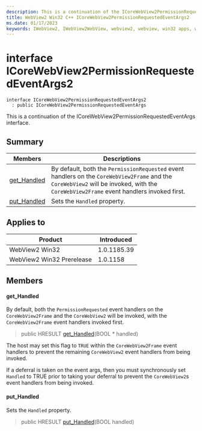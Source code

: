 ```yaml
---
description: This is a continuation of the ICoreWebView2PermissionRequestedEventArgs interface.
title: WebView2 Win32 C++ ICoreWebView2PermissionRequestedEventArgs2
ms.date: 01/17/2023
keywords: IWebView2, IWebView2WebView, webview2, webview, win32 apps, win32, edge, ICoreWebView2, ICoreWebView2Controller, browser control, edge html, ICoreWebView2PermissionRequestedEventArgs2
---
```


# interface ICoreWebView2PermissionRequestedEventArgs2

```
interface ICoreWebView2PermissionRequestedEventArgs2
  : public ICoreWebView2PermissionRequestedEventArgs
```

This is a continuation of the ICoreWebView2PermissionRequestedEventArgs interface.

## Summary

 Members                        | Descriptions
--------------------------------|---------------------------------------------
[get_Handled](#get_handled) | By default, both the `PermissionRequested` event handlers on the `CoreWebView2Frame` and the `CoreWebView2` will be invoked, with the `CoreWebView2Frame` event handlers invoked first.
[put_Handled](#put_handled) | Sets the `Handled` property.

## Applies to

Product                         | Introduced
--------------------------------|---------------------------------------------
WebView2 Win32            |    1.0.1185.39
WebView2 Win32 Prerelease |    1.0.1158

## Members

#### get_Handled

By default, both the `PermissionRequested` event handlers on the `CoreWebView2Frame` and the `CoreWebView2` will be invoked, with the `CoreWebView2Frame` event handlers invoked first.

> public HRESULT [get_Handled](#get_handled)(BOOL * handled)

The host may set this flag to `TRUE` within the `CoreWebView2Frame` event handlers to prevent the remaining `CoreWebView2` event handlers from being invoked.

If a deferral is taken on the event args, then you must synchronously set `Handled` to TRUE prior to taking your deferral to prevent the `CoreWebView2`s event handlers from being invoked.

#### put_Handled

Sets the `Handled` property.

> public HRESULT [put_Handled](#put_handled)(BOOL handled)

